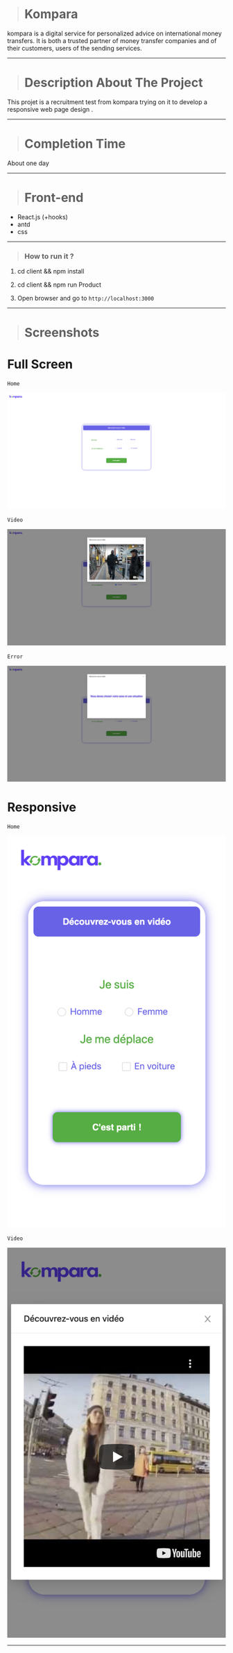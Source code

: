 > # Kompara

kompara is a digital service for personalized advice on international money transfers. It is both a trusted partner of money transfer companies and of their customers, users of the sending services.

 <hr>

> # Description About The Project

This projet is a recruitment test from kompara trying on it to develop a responsive web page design .

<hr>

> # Completion Time

About one day

<hr>

> # Front-end

- React.js (+hooks)
- antd
- css

<hr>

> ### How to run it ?

1.  cd client && npm install

2.  cd client && npm run Product

3.  Open browser and go to `http://localhost:3000`

<hr>

> # Screenshots

# Full Screen

```
Home
```

![Home](./preview/home.png)

```
Video
```

![Video](./preview/video.png)

```
Error
```

![Error](./preview/error.png)

# Responsive

```
Home
```

![Home](./preview/home_Rsp.png)

```
Video
```

![Video](./preview/video_Rsp.png)

<hr>

